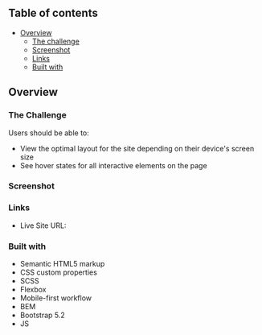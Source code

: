 ## Table of contents

- [Overview](#overview)
  - [The challenge](#the-challenge)
  - [Screenshot](#screenshot)
  - [Links](#links)
  - [Built with](#built-with)


## Overview

### The Challenge

Users should be able to:

- View the optimal layout for the site depending on their device's screen size
- See hover states for all interactive elements on the page

### Screenshot



### Links

- Live Site URL:  


### Built with

- Semantic HTML5 markup
- CSS custom properties
- SCSS
- Flexbox
- Mobile-first workflow
- BEM
- Bootstrap 5.2
- JS

